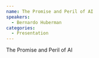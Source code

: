 ```yaml
--- 
name: The Promise and Peril of AI
speakers: 
  - Bernardo Huberman
categories:
  - Presentation
---
```


The Promise and Peril of AI